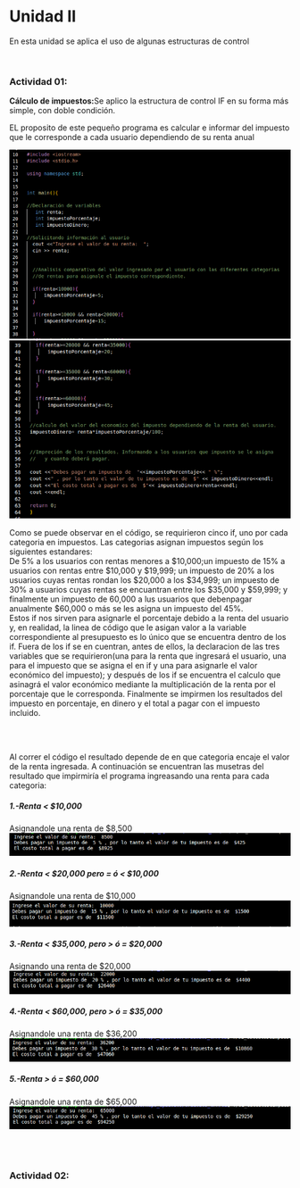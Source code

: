 
<h1>Unidad II</h1>
<p>En esta unidad se aplica el uso de algunas estructuras de control</p><br>
<H3>Actividad 01:</h3> 
<b>Cálculo de impuestos:</b>Se aplico la estructura de control IF en su forma más simple, con doble condición.
<p>EL proposito de este pequeño programa es calcular e informar del impuesto que le corresponde a cada usuario dependiendo de su renta anual</p>
<img src="imagenes/code1.png" >
<img src="imagenes/code2.png" >

<P>Como se puede observar en el código, se requirieron cinco if, uno por cada categoria en impuestos. Las categorias asignan impuestos según los siguientes estandares:<br>
  De 5% a los usuarios con rentas menores a $10,000;un impuesto de 15% a usuarios con rentas entre $10,000 y $19,999; un impuesto de 20% a los usuarios cuyas rentas rondan los $20,000 a los $34,999; un impuesto de 30% a usuarios cuyas rentas se encuantran entre los $35,000 y $59,999; y finalmente un impuesto de 60,000 a lus usuarios que debenpagar anualmente $60,000 o más se les asigna un impuesto del 45%.<br>
Estos if nos sirven para asignarle el porcentaje debido a la renta del usuario y, en realidad, la linea de código que le asigan valor a la variable correspondiente al presupuesto es lo único que se encuentra dentro de los if.
Fuera de los if se en cuentran, antes de ellos, la declaracion de las tres variables que se requirieron(una para la renta que ingresará el usuario, una para el impuesto que se asigna el en if y una para asignarle el valor económico del impuesto); y después de los if se encuentra el calculo que asinagrá el valor económico mediante la multiplicación de la renta por el porcentaje que le corresponda. Finalmente se impirmen los resultados del impuesto en porcentaje, en dinero y el total a pagar con el impuesto incluido.</P>
<br><br>
<p>Al correr el código el resultado depende de en que categoria encaje el valor de la renta ingresada. A continuación se encuentran las musetras del resultado que impirmiría el programa ingreasando una renta para cada categoria:</p>

<h5>1.-Renta < $10,000</h5>
Asignandole una renta de $8,500<br>
<img src="imagenes/ejmplo8500.png" ><br>
  
  <h5>2.-Renta < $20,000 pero = ó < $10,000</h5>
    Asignandole una renta de $10,000<br>
<img src="imagenes/ejemplo10000.png" ><br>
    
  <h5>3.-Renta <  $35,000, pero > ó = $20,000</h5>
      Asignando una renta de $20,000<br>
<img src="imagenes/ejemplo20000.png" ><br>
      
  <h5> 4.-Renta <  $60,000, pero > ó = $35,000</h5>
       Asignandole una renta de $36,200<br>
<img src="imagenes/ejemplo36200.png" ><br>
      
   <h5>5.-Renta > ó = $60,000</h5>
       Asignandole una renta de $65,000<br>
<img src="imagenes/ejemplo65000.png" ><br>

<br><br>
    <h3>Actividad 02:</h3>
    
    
  
